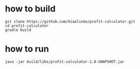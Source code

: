 # 
# how to build
```$shell
git clone https://github.com/XiaolinGe/profit-calculator.git
cd profit-calculator
gradle build
```

# how to run

```$shell
java -jar build/libs/profit-calculator-1.0-SNAPSHOT.jar 

```